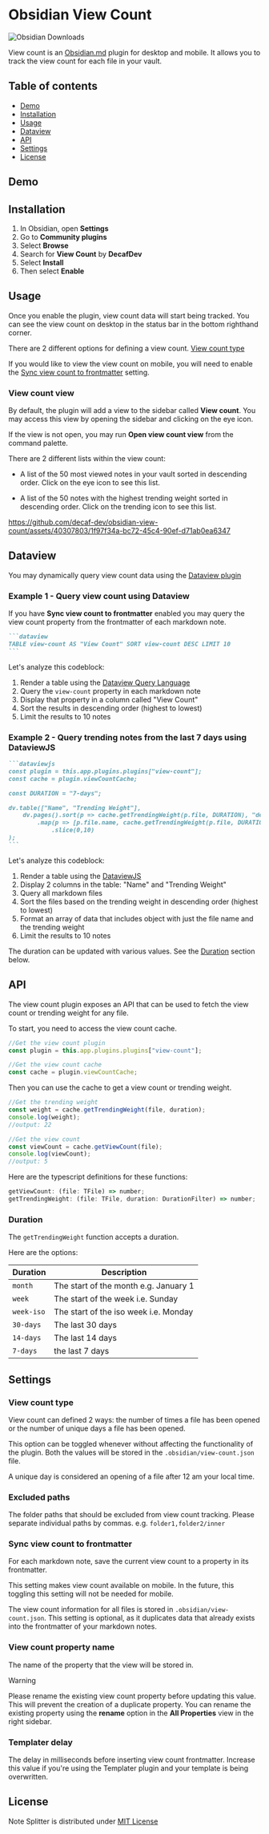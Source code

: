# Obsidian View Count

![Obsidian Downloads](https://img.shields.io/badge/dynamic/json?logo=obsidian&color=%23483699&label=downloads&query=%24%5B%22view-count%22%5D.downloads&url=https%3A%2F%2Fraw.githubusercontent.com%2Fobsidianmd%2Fobsidian-releases%2Fmaster%2Fcommunity-plugin-stats.json)

View count is an [Obsidian.md](https://obsidian.md) plugin for desktop and mobile. It allows you to track the view count for each file in your vault.

## Table of contents

-   [Demo](#demo)
-   [Installation](#installation)
-   [Usage](#usage)
-   [Dataview](#dataview)
-   [API](#api)
-   [Settings](#settings)
-   [License](#license)

## Demo

## Installation

1. In Obsidian, open **Settings**
2. Go to **Community plugins**
3. Select **Browse**
4. Search for **View Count** by **DecafDev**
5. Select **Install**
6. Then select **Enable**

## Usage

Once you enable the plugin, view count data will start being tracked. You can see the view count on desktop in the status bar in the bottom righthand corner.

There are 2 different options for defining a view count. [View count type](#view-count-type)

If you would like to view the view count on mobile, you will need to enable the [Sync view count to frontmatter](#sync-view-count-to-frontmatter) setting.

### View count view

By default, the plugin will add a view to the sidebar called **View count**. You may access this view by opening the sidebar and clicking on the eye icon.

If the view is not open, you may run **Open view count view** from the command palette.

There are 2 different lists within the view count:

-   A list of the 50 most viewed notes in your vault sorted in descending order. Click on the eye icon to see this list.

-   A list of the 50 notes with the highest trending weight sorted in descending order. Click on the trending icon to see this list.

https://github.com/decaf-dev/obsidian-view-count/assets/40307803/1f97f34a-bc72-45c4-90ef-d71ab0ea6347

## Dataview

You may dynamically query view count data using the [Dataview plugin](https://obsidian.md/plugins?id=dataview)

### Example 1 - Query view count using Dataview

If you have **Sync view count to frontmatter** enabled you may query the view count property from the frontmatter of each markdown note.

````markdown
```dataview
TABLE view-count AS "View Count" SORT view-count DESC LIMIT 10
```
````

Let's analyze this codeblock:

1. Render a table using the [Dataview Query Language](https://blacksmithgu.github.io/obsidian-dataview/queries/structure/)
2. Query the `view-count` property in each markdown note
3. Display that property in a column called "View Count"
4. Sort the results in descending order (highest to lowest)
5. Limit the results to 10 notes

### Example 2 - Query trending notes from the last 7 days using DataviewJS

````markdown
```dataviewjs
const plugin = this.app.plugins.plugins["view-count"];
const cache = plugin.viewCountCache;

const DURATION = "7-days";

dv.table(["Name", "Trending Weight"],
    dv.pages().sort(p => cache.getTrendingWeight(p.file, DURATION), "desc")
        .map(p => [p.file.name, cache.getTrendingWeight(p.file, DURATION)])
	        .slice(0,10)
);
```
````

Let's analyze this codeblock:

1. Render a table using the [DataviewJS](https://blacksmithgu.github.io/obsidian-dataview/api/intro/)
2. Display 2 columns in the table: "Name" and "Trending Weight"
3. Query all markdown files
4. Sort the files based on the trending weight in descending order (highest to lowest)
5. Format an array of data that includes object with just the file name and the trending weight
6. Limit the results to 10 notes

The duration can be updated with various values. See the [Duration](#duration) section below.

## API

The view count plugin exposes an API that can be used to fetch the view count or trending weight for any file.

To start, you need to access the view count cache.

```javascript
//Get the view count plugin
const plugin = this.app.plugins.plugins["view-count"];

//Get the view count cache
const cache = plugin.viewCountCache;
```

Then you can use the cache to get a view count or trending weight.

```javascript
//Get the trending weight
const weight = cache.getTrendingWeight(file, duration);
console.log(weight);
//output: 22

//Get the view count
const viewCount = cache.getViewCount(file);
console.log(viewCount);
//output: 5
```

Here are the typescript definitions for these functions:

```javascript
getViewCount: (file: TFile) => number;
getTrendingWeight: (file: TFile, duration: DurationFilter) => number;
```

### Duration

The `getTrendingWeight` function accepts a duration.

Here are the options:

| Duration   | Description                           |
| ---------- | ------------------------------------- |
| `month`    | The start of the month e.g. January 1 |
| `week`     | The start of the week i.e. Sunday     |
| `week-iso` | The start of the iso week i.e. Monday |
| `30-days`  | The last 30 days                      |
| `14-days`  | The last 14 days                      |
| `7-days`   | the last 7 days                       |

## Settings

### View count type

View count can defined 2 ways: the number of times a file has been opened or the number of unique days a file has been opened.

This option can be toggled whenever without affecting the functionality of the plugin. Both the values will be stored in the `.obsidian/view-count.json` file.

A unique day is considered an opening of a file after 12 am your local time.

### Excluded paths

The folder paths that should be excluded from view count tracking. Please separate individual paths by commas. e.g. `folder1,folder2/inner`

### Sync view count to frontmatter

For each markdown note, save the current view count to a property in its frontmatter.

This setting makes view count available on mobile. In the future, this toggling this setting will not be needed for mobile.

The view count information for all files is stored in `.obsidian/view-count.json`. This setting is optional, as it duplicates data that already exists into the frontmatter of your markdown notes.

### View count property name

The name of the property that the view will be stored in.

> [!WARNING]
> Please rename the existing view count property before updating this value. This will prevent the creation of a duplicate property. You can rename the existing property using the **rename** option in the **All Properties** view in the right sidebar.

### Templater delay

The delay in milliseconds before inserting view count frontmatter. Increase this value if you're using the Templater plugin and your template is being overwritten.

## License

Note Splitter is distributed under [MIT License](https://github.com/decaf-dev/obsidian-view-count/blob/master/LICENSE)
